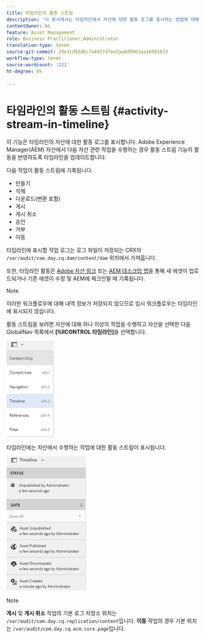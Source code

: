 ```yaml
---
title: 타임라인의 활동 스트림
description: '이 문서에서는 타임라인에서 자산에 대한 활동 로그를 표시하는 방법에 대해 설명합니다. '
contentOwner: AG
feature: Asset Management
role: Business Practitioner,Administrator
translation-type: tm+mt
source-git-commit: 29e3cd92d6c7a4917d7ee2aa8d9963aa16581633
workflow-type: tm+mt
source-wordcount: '221'
ht-degree: 6%

---
```



# 타임라인의 활동 스트림 {#activity-stream-in-timeline}

이 기능은 타임라인의 자산에 대한 활동 로그를 표시합니다. Adobe Experience Manager(AEM) 자산에서 다음 자산 관련 작업을 수행하는 경우 활동 스트림 기능이 활동을 반영하도록 타임라인을 업데이트합니다.

다음 작업이 활동 스트림에 기록됩니다.

* 만들기
* 삭제
* 다운로드(변환 포함)
* 게시
* 게시 취소
* 승인
* 거부
* 이동

타임라인에 표시할 작업 로그는 로그 파일이 저장되는 CRX의 `/var/audit/com.day.cq.dam/content/dam` 위치에서 가져옵니다.

또한, 타임라인 활동은 [Adobe 자산 링크](https://helpx.adobe.com/enterprise/admin-guide.html/enterprise/using/manage-assets-using-adobe-asset-link.ug.html) 또는 [AEM 데스크탑 앱](https://experienceleague.adobe.com/docs/experience-manager-desktop-app/using/introduction.html)을 통해 새 에셋이 업로드되거나 기존 에셋이 수정 및 AEM에 체크인될 때 기록됩니다.

>[!NOTE]
>
>이러한 워크플로우에 대해 내역 정보가 저장되지 않으므로 임시 워크플로우는 타임라인에 표시되지 않습니다.

활동 스트림을 보려면 자산에 대해 하나 이상의 작업을 수행하고 자산을 선택한 다음 GlobalNav 목록에서 **[!UICONTROL 타임라인]**&#x200B;을 선택합니다.

![timeline-3](assets/timeline-3.png)

타임라인에는 자산에서 수행하는 작업에 대한 활동 스트림이 표시됩니다.

![activity_stream](assets/activity_stream.png)

>[!NOTE]
>
>**게시** 및 **게시 취소** 작업의 기본 로그 저장소 위치는 `/var/audit/com.day.cq.replication/content`입니다. **이동** 작업의 경우 기본 위치는 `/var/audit/com.day.cq.wcm.core.page`입니다.
